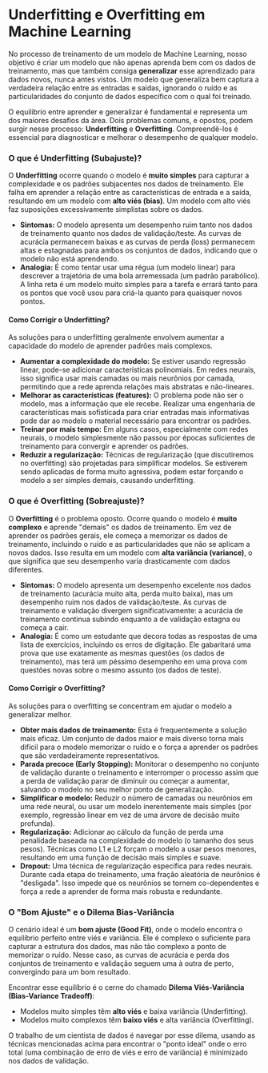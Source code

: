 # **Underfitting e Overfitting em Machine Learning**

No processo de treinamento de um modelo de Machine Learning, nosso objetivo é criar um modelo que não apenas aprenda bem com os dados de treinamento, mas que também consiga **generalizar** esse aprendizado para dados novos, nunca antes vistos. Um modelo que generaliza bem captura a verdadeira relação entre as entradas e saídas, ignorando o ruído e as particularidades do conjunto de dados específico com o qual foi treinado.

O equilíbrio entre aprender e generalizar é fundamental e representa um dos maiores desafios da área. Dois problemas comuns, e opostos, podem surgir nesse processo: **Underfitting** e **Overfitting**. Compreendê-los é essencial para diagnosticar e melhorar o desempenho de qualquer modelo.

### **O que é Underfitting (Subajuste)?**

O **Underfitting** ocorre quando o modelo é **muito simples** para capturar a complexidade e os padrões subjacentes nos dados de treinamento. Ele falha em aprender a relação entre as características de entrada e a saída, resultando em um modelo com **alto viés (bias)**. Um modelo com alto viés faz suposições excessivamente simplistas sobre os dados.

* **Sintomas:** O modelo apresenta um desempenho ruim tanto nos dados de treinamento quanto nos dados de validação/teste. As curvas de acurácia permanecem baixas e as curvas de perda (loss) permanecem altas e estagnadas para ambos os conjuntos de dados, indicando que o modelo não está aprendendo.  
* **Analogia:** É como tentar usar uma régua (um modelo linear) para descrever a trajetória de uma bola arremessada (um padrão parabólico). A linha reta é um modelo muito simples para a tarefa e errará tanto para os pontos que você usou para criá-la quanto para quaisquer novos pontos.

#### **Como Corrigir o Underfitting?**

As soluções para o underfitting geralmente envolvem aumentar a capacidade do modelo de aprender padrões mais complexos.

* **Aumentar a complexidade do modelo:** Se estiver usando regressão linear, pode-se adicionar características polinomiais. Em redes neurais, isso significa usar mais camadas ou mais neurônios por camada, permitindo que a rede aprenda relações mais abstratas e não-lineares.  
* **Melhorar as características (features):** O problema pode não ser o modelo, mas a informação que ele recebe. Realizar uma engenharia de características mais sofisticada para criar entradas mais informativas pode dar ao modelo o material necessário para encontrar os padrões.  
* **Treinar por mais tempo:** Em alguns casos, especialmente com redes neurais, o modelo simplesmente não passou por épocas suficientes de treinamento para convergir e aprender os padrões.  
* **Reduzir a regularização:** Técnicas de regularização (que discutiremos no overfitting) são projetadas para simplificar modelos. Se estiverem sendo aplicadas de forma muito agressiva, podem estar forçando o modelo a ser simples demais, causando underfitting.

### **O que é Overfitting (Sobreajuste)?**

O **Overfitting** é o problema oposto. Ocorre quando o modelo é **muito complexo** e aprende "demais" os dados de treinamento. Em vez de aprender os padrões gerais, ele começa a memorizar os dados de treinamento, incluindo o ruído e as particularidades que não se aplicam a novos dados. Isso resulta em um modelo com **alta variância (variance)**, o que significa que seu desempenho varia drasticamente com dados diferentes.

* **Sintomas:** O modelo apresenta um desempenho excelente nos dados de treinamento (acurácia muito alta, perda muito baixa), mas um desempenho ruim nos dados de validação/teste. As curvas de treinamento e validação divergem significativamente: a acurácia de treinamento continua subindo enquanto a de validação estagna ou começa a cair.  
* **Analogia:** É como um estudante que decora todas as respostas de uma lista de exercícios, incluindo os erros de digitação. Ele gabaritará uma prova que use exatamente as mesmas questões (os dados de treinamento), mas terá um péssimo desempenho em uma prova com questões novas sobre o mesmo assunto (os dados de teste).

#### **Como Corrigir o Overfitting?**

As soluções para o overfitting se concentram em ajudar o modelo a generalizar melhor.

* **Obter mais dados de treinamento:** Esta é frequentemente a solução mais eficaz. Um conjunto de dados maior e mais diverso torna mais difícil para o modelo memorizar o ruído e o força a aprender os padrões que são verdadeiramente representativos.  
* **Parada precoce (Early Stopping):** Monitorar o desempenho no conjunto de validação durante o treinamento e interromper o processo assim que a perda de validação parar de diminuir ou começar a aumentar, salvando o modelo no seu melhor ponto de generalização.  
* **Simplificar o modelo:** Reduzir o número de camadas ou neurônios em uma rede neural, ou usar um modelo inerentemente mais simples (por exemplo, regressão linear em vez de uma árvore de decisão muito profunda).  
* **Regularização:** Adicionar ao cálculo da função de perda uma penalidade baseada na complexidade do modelo (o tamanho dos seus pesos). Técnicas como L1 e L2 forçam o modelo a usar pesos menores, resultando em uma função de decisão mais simples e suave.  
* **Dropout:** Uma técnica de regularização específica para redes neurais. Durante cada etapa do treinamento, uma fração aleatória de neurônios é "desligada". Isso impede que os neurônios se tornem co-dependentes e força a rede a aprender de forma mais robusta e redundante.

### **O "Bom Ajuste" e o Dilema Bias-Variância**

O cenário ideal é um **bom ajuste (Good Fit)**, onde o modelo encontra o equilíbrio perfeito entre viés e variância. Ele é complexo o suficiente para capturar a estrutura dos dados, mas não tão complexo a ponto de memorizar o ruído. Nesse caso, as curvas de acurácia e perda dos conjuntos de treinamento e validação seguem uma à outra de perto, convergindo para um bom resultado.

Encontrar esse equilíbrio é o cerne do chamado **Dilema Viés-Variância (Bias-Variance Tradeoff)**:

* Modelos muito simples têm **alto viés** e baixa variância (Underfitting).  
* Modelos muito complexos têm **baixo viés** e alta variância (Overfitting).

O trabalho de um cientista de dados é navegar por esse dilema, usando as técnicas mencionadas acima para encontrar o "ponto ideal" onde o erro total (uma combinação de erro de viés e erro de variância) é minimizado nos dados de validação.
